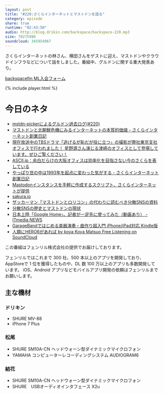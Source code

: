 ```yaml
---
layout: post
title: "#220:さくらインターネットとマストドンを語る"
category: episode
share: true
runtime: "02:43:50"
audio: http://blog.drikin.com/backspace/backspace-220.mp3
size: 78275986
soundcloud: 345954967
---
```


さくらインターネットの林さん、横田さんをゲストに迎え、マストドンやクラウドインフラなどについて話をしました。番組中、グルドンに関する重大発表あり。

[backspacefm ML入会フォーム](http://backspace.us11.list-manage.com/subscribe?u=09c933bd3997c1d16dbed156a&id=84b6529b91)

{% include player.html %}

# 今日のネタ

* [mstdn-pickerによるグルドン過去ログ(#220)](https://rbtnn.github.io/mstdn-picker/?instance=mstdn.guru&since_id=772476&max_id=773893)
* [マストドンと北朝鮮危機にみるインターネットの本質的価値 - さくらインターネット創業日記](http://tanaka.sakura.ad.jp/2017/04/mastodon-north-korea-internet.html)
* [現在放送中のTBSドラマ「逃げるが恥だが役に立つ」の撮影が弊社東京支社オフィスで行われました！ 星野源さん演じる津崎のオフィスとして登場しています。ぜひご覧ください！](https://twitter.com/sakura_pr/status/785831345150758915)
* [ASCII.jp：余白だらけの大阪オフィスは効率化を目指さない今のさくらを表している](http://ascii.jp/elem/000/001/548/1548518/)
* [やっぱり世の中は1993年を起点に変わった気がする - さくらインターネット創業日記](http://tanaka.sakura.ad.jp/2017/10/internet-with-web-since-1993.html)
* [Mastodonインスタンスを手軽に作成するスクリプト、さくらインターネットが提供](http://www.itmedia.co.jp/news/articles/1704/19/news090.html)
* [sakura.io](https://sakura.io/)
* [ザッカーマン「マストドンとロリコン」の代わりに読むべき分散SNSの資料](http://www.itmedia.co.jp/news/articles/1709/06/news120.html)
* [分散SNSの歴史とマストドンの現状](http://www.itmedia.co.jp/news/articles/1707/27/news123.html)
* [日本上陸「Google Home」、記者が一足先に使ってみた（動画あり） - ITmedia NEWS](http://www.itmedia.co.jp/news/articles/1710/05/news043.html)
* [GarageBandではじめる楽器演奏・曲作り超入門 iPhone/iPad対応 Kindle版](http://amzn.to/2g0V685)
* [人類にHERO6があれば by koya  Koya Matsuo  Free Listening on SoundCloud](https://soundcloud.com/koya/hero6)

この番組はフェンリル株式会社の提供でお届けしております。

フェンリルではこれまで 300 社、500 本以上のアプリを開発しており、AppStoreで 1 位を獲得したものや、DL 数 100 万以上のアプリも多数開発しています。
iOS、Android アプリなどモバイルアプリ開発の依頼はフェンリルまでお願いします。

## 主な機材

### ドリキン

* SHURE MV-88
* iPhone 7 Plus

### 松尾

* SHURE  SM10A-CN ヘッドウォーン型ダイナミックマイクロフォン
* YAMAHA コンピューターレコーディングシステム AUDIOGRAM6

### 結花

* SHURE  SM10A-CN ヘッドウォーン型ダイナミックマイクロフォン
* SHURE　USBオーディオインタフェース X2u
